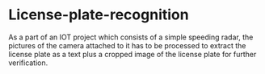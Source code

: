 # License-plate-recognition
As a part of an IOT project which consists of a simple speeding radar, the pictures of the camera attached to it has to be processed to extract the license plate as a text plus a cropped image of the license plate for further verification.  
